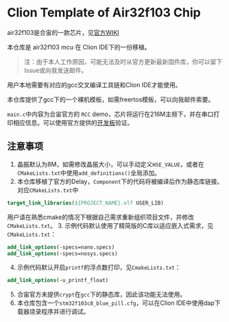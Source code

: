 # Clion Template of Air32f103 Chip

air32f103是合宙的一款芯片，见[官方WIKI](https://wiki.luatos.com/chips/air32f103/index.html)

本仓库是 air32f103 mcu 在 Clion IDE下的一份移植。

> 注：由于本人工作原因，可能无法及时从官方更新最新固件库，你可以留下Issue或向我发送邮件。

用户本地需要有对应的gcc交叉编译工具链和Clion IDE才能使用。

本仓库提供了gcc下的一个裸机模板，如需freertos模板，可以向我邮件索要。

`main.c`中内容为合宙官方的 `RCC` demo，芯片将运行在216M主频下，并在串口打印相应信息。可以使用官方提供的[开发板](https://wiki.luatos.com/chips/air32f103/board.html)验证。


## 注意事项
1. 晶振默认为8M，如需修改晶振大小，可以手动定义`HSE_VALUE`，或者在`CMakeLists.txt`中使用`add_definitions()`全局添加。
2. 本仓库移植了官方的Delay，`Component`下的代码将被编译后作为静态库链接。
对应`CMakeLists.txt`中
```cmake
target_link_libraries(${PROJECT_NAME}.elf USER_LIB)
```
用户请在熟悉cmake的情况下根据自己需求重新组织项目文件，并修改`CMakeLists.txt`。
3. 示例代码默认使用了精简版的C库以适应嵌入式需求，见`CMakeLists.txt`：
```cmake
add_link_options(-specs=nano.specs)
add_link_options(-specs=nosys.specs)
```
4. 示例代码默认开启`printf`的浮点数打印，见`CmakeLists.txt`：
```cmake
add_link_options(-u_printf_float)
```
5. 合宙官方未提供`crypt`在`gcc`下的静态库，因此该功能无法使用。
6. 本仓库包含一个`stm32f103c8_blue_pill.cfg`，可以在Clion IDE中使用dap下载器烧录程序并进行调试。 





